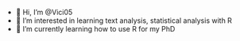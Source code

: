 - 👋 Hi, I’m @Vici05
- 👀 I’m interested in learning text analysis, statistical analysis with R
- 🌱 I’m currently learning how to use R for my PhD


<!---
Vici05/Vici05 is a ✨ special ✨ repository because its `README.md` (this file) appears on your GitHub profile.
You can click the Preview link to take a look at your changes.
--->
